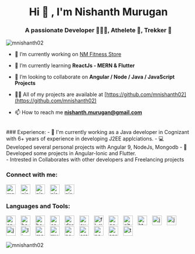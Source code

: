 <h1 align="center">Hi 👋 ,  I'm Nishanth Murugan  </h1>
<h3 align="center">A passionate Developer 🧑🏼‍💻, Athelete 🏃, Trekker 🗻</h3>

<p align="left"> <img src="https://komarev.com/ghpvc/?username=mnishanth02" alt="mnishanth02" /> </p>

- 🔭 I’m currently working on [NM Fitness Store](https://github.com/mnishanth02/nmFitnessStore-Node)

- 🌱 I’m currently learning **ReactJs - MERN & Flutter**

- 👯 I’m looking to collaborate on **Angular / Node / Java / JavaScript Projects**

- 👨‍💻 All of my projects are available at [https://github.com/mnishanth02](https://github.com/mnishanth02)

- 📫 How to reach me **nishanth.murugan@gmail.com**
<br>
### Experience:
- 🏢 I'm currently working as a Java developer in Cognizant with 6+ years of experience in developing J2EE applciations.
- 💻 Developed several personal projects with Angular 9, NodeJs, Mongodb
- 📱Developed some projects in Angular-Ionic and Flutter. 
<br>
- Intrested in Collaborates with other developers and Freelancing projects
<br>

### Connect with me:
<p align="left">
<a href="https://fb.com/mnishanth02" target="_blank"><img align="center" src="https://cdn.jsdelivr.net/npm/simple-icons@3.0.1/icons/facebook.svg" alt="mnishanth02" height="26" width="26" style="margin-right:10px"/></a>
<a href="https://instagram.com/nishanth_murugan" target="_blank"><img align="center" src="https://cdn.jsdelivr.net/npm/simple-icons@3.0.1/icons/instagram.svg" alt="nishanth_murugan" height="26" width="26" style="margin-right:10px"/></a>
<a href="https://linkedin.com/in/nishanthmurugan" target="_blank"><img align="center" src="https://cdn.jsdelivr.net/npm/simple-icons@3.0.1/icons/linkedin.svg" alt="nishanthmurugan" height="26" width="26" style="margin-right:10px"/></a>
<a href="https://www.youtube.com/c/nishanthmurugan" target="_blank"><img align="center" src="https://cdn.jsdelivr.net/npm/simple-icons@3.0.1/icons/youtube.svg" alt="nishanthmurugan" height="26" width="26" style="margin-right:10px"/></a>
<a href="https://twitter.com/nishanthmurugan" target="_blank"><img align="center" src="https://cdn.jsdelivr.net/npm/simple-icons@3.0.1/icons/twitter.svg" alt="nishanthmurugan" height="26" width="26" style="margin-right:10px"/></a>
</p>


### Languages and Tools:
<p align="left"><img src="https://devicons.github.io/devicon/devicon.git/icons/angularjs/angularjs-original.svg" alt="angularjs" width="26" height="26" style="margin-right:10px"/> 
<img src="https://www.vectorlogo.zone/logos/gnu_bash/gnu_bash-icon.svg" alt="bash" width="26" height="26" style="margin-right:10px"/> 
<img src="https://devicons.github.io/devicon/devicon.git/icons/bootstrap/bootstrap-plain.svg" alt="bootstrap" width="26" height="26" style="margin-right:10px"/> 
<img src="https://devicons.github.io/devicon/devicon.git/icons/css3/css3-original-wordmark.svg" alt="css3" width="26" height="26" style="margin-right:10px"/> 
<img src="https://www.vectorlogo.zone/logos/dartlang/dartlang-icon.svg" alt="dart" width="26" height="26" style="margin-right:10px"/> 
<img src="https://devicons.github.io/devicon/devicon.git/icons/express/express-original-wordmark.svg" alt="express" width="26" height="26" style="margin-right:10px"/>
<img src="https://www.vectorlogo.zone/logos/flutterio/flutterio-icon.svg" alt="flutter" width="26" height="26" style="margin-right:10px"/> 
<img src="https://www.vectorlogo.zone/logos/google_cloud/google_cloud-icon.svg" alt="gcp" width="26" height="26" style="margin-right:10px"/>
<img src="https://www.vectorlogo.zone/logos/git-scm/git-scm-icon.svg" alt="git" width="26" height="26" style="margin-right:10px"/> 
<img src="https://devicons.github.io/devicon/devicon.git/icons/html5/html5-original-wordmark.svg" alt="html5" width="26" height="26" style="margin-right:10px"/> 
<img src="https://devicons.github.io/devicon/devicon.git/icons/java/java-original-wordmark.svg" alt="java" width="26" height="26" style="margin-right:10px"/> 
<img src="https://devicons.github.io/devicon/devicon.git/icons/javascript/javascript-original.svg" alt="javascript" width="26" height="26" style="margin-right:10px"/> 
<img src="https://www.vectorlogo.zone/logos/jenkins/jenkins-icon.svg" alt="jenkins" width="26" height="26" style="margin-right:10px"/> 
<img src="https://devicons.github.io/devicon/devicon.git/icons/linux/linux-original.svg" alt="linux" width="26" height="26" style="margin-right:10px"/> 
<img src="https://devicons.github.io/devicon/devicon.git/icons/mongodb/mongodb-original-wordmark.svg" alt="mongodb" width="26" height="26" style="margin-right:10px"/> 
<img src="https://devicons.github.io/devicon/devicon.git/icons/mysql/mysql-original-wordmark.svg" alt="mysql" width="26" height="26" style="margin-right:10px"/> 
<img src="https://devicons.github.io/devicon/devicon.git/icons/nodejs/nodejs-original-wordmark.svg" alt="nodejs" width="26" height="26" style="margin-right:10px"/>
<img src="https://devicons.github.io/devicon/devicon.git/icons/oracle/oracle-original.svg" alt="oracle" width="26" height="26" style="margin-right:10px"/>
<img src="https://devicons.github.io/devicon/devicon.git/icons/postgresql/postgresql-original-wordmark.svg" alt="postgresql" width="26" height="26" style="margin-right:10px"/> 
<img src="https://www.vectorlogo.zone/logos/springio/springio-icon.svg" alt="spring" width="26" height="26" style="margin-right:10px"/> 
<img src="https://devicons.github.io/devicon/devicon.git/icons/typescript/typescript-original.svg" alt="typescript" width="26" height="26" style="margin-right:10px"/></p>
<img align="center" src="https://github-readme-stats.vercel.app/api/top-langs/?username=mnishanth02&layout=compact&hide=html" alt="mnishanth02" />
